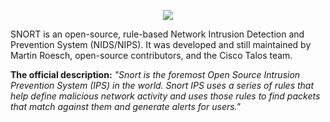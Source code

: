 <p align='center'>
  <img src=https://user-images.githubusercontent.com/80647611/213654342-ac60a7a3-d4cc-4a9b-a4f5-04be3f5f0995.png>
</p>

SNORT is an open-source, rule-based Network Intrusion Detection and Prevention System (NIDS/NIPS). It was developed and still maintained by Martin Roesch, open-source contributors, and the Cisco Talos team. 

**The official description:** *"Snort is the foremost Open Source Intrusion Prevention System (IPS) in the world. Snort IPS uses a series of rules that help define malicious network activity and uses those rules to find packets that match against them and generate alerts for users."*
